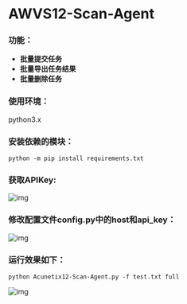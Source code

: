 # **AWVS12-Scan-Agent**

### **功能：**
- **批量提交任务**
- **批量导出任务结果**
- **批量删除任务**

### **使用环境：**
python3.x
### **安装依赖的模块：**

```shell
python -m pip install requirements.txt
```
### **获取APIKey:**

![img](https://mmbiz.qpic.cn/mmbiz_png/uTROKYO456esWm8tat14fgmbEgulxu2LEpyQhYP0vqEoHic6Iw5cVXRURDAiaYAed1cxJQ6lSVvlV3M0FvDlx4kA/640?wx_fmt=png&tp=webp&wxfrom=5&wx_lazy=1&wx_co=1)
### **修改配置文件config.py中的host和api_key：**

![img](https://mmbiz.qpic.cn/mmbiz_png/uTROKYO456esWm8tat14fgmbEgulxu2LDkpg6C5MiaGZuxWJLCpibbWQDYmIxWvgWPvpoqEk8SlEa0icqHAS2ia6ibw/640?wx_fmt=png&tp=webp&wxfrom=5&wx_lazy=1&wx_co=1)

### **运行效果如下：**

```shell
python Acunetix12-Scan-Agent.py -f test.txt full
```
![img](https://mmbiz.qpic.cn/mmbiz_png/uTROKYO456esWm8tat14fgmbEgulxu2LJLlyKX6CnfAvt8woic6AR0FIFrDQLWfX4UOJicQLW5w4aEom1yvWE9cQ/640?wx_fmt=png&tp=webp&wxfrom=5&wx_lazy=1&wx_co=1)



